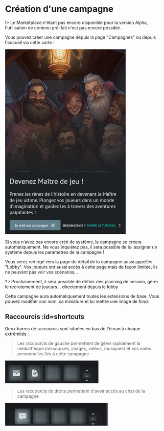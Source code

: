 # Création d'une campagne

!> Le Marketplace n'étant pas encore disponible pour la version Alpha, l'utilisation de contenu pré-fait n'est pas encore possible.

Vous pouvez créer une campagne depuis la page "Campagnes" ou depuis l'accueil via cette carte :

![Créer une campagne](../../../_media/fr/quickstart/campaign/create_campaign.png)

Si vous n'avez pas encore créé de système, la campagne se créera automatiquement. Ne vous inquiétez pas, il sera possible de lui assigner un système depuis les paramètres de la campagne !

Vous serez redirigé vers la page du détail de la campagne aussi appellée "Lobby". Vos joueurs ont aussi accès à cette page mais de façon limitée, ils ne peuvent pas voir vos scénarios...

?> Prochainement, il sera possible de définir des planning de session, gérer le recrutement de joueurs... directement depuis le lobby

Cette campagne aura automatiquement toutes les extensions de base. Vous pouvez modifier son nom, sa miniature et lui mettre une image de fond.

## Raccourcis :id=shortcuts

Deux barres de raccourcis sont situées en bas de l'écran à chaque extrêmités :

> Les raccourcis de gauche permettent de gérer rapidement la médiathèque (ressources, images, vidéos, musiques) et vos notes personnelles liés à cette campagne

![Raccourcis de gauche](../../../_media/fr/quickstart/campaign/shortcut_left.png)

> Les raccourcis de droite permettent d'avoir accès au chat de la campagne

![Raccourcis de droite](../../../_media/fr/quickstart/campaign/shortcut_right.png)
